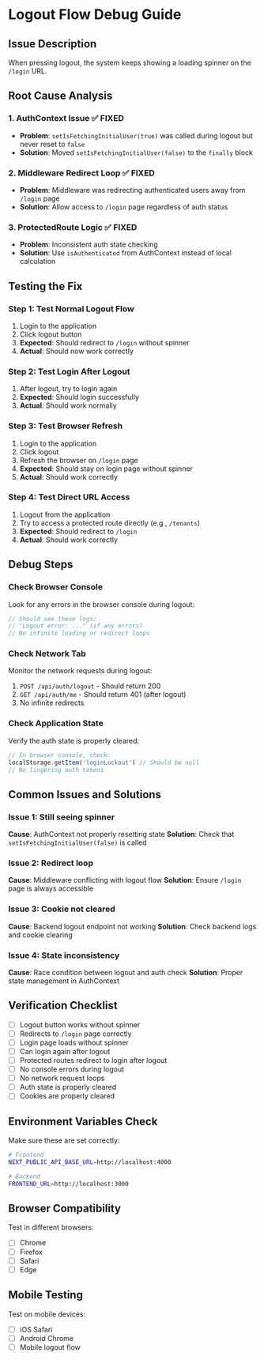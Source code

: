 # Logout Flow Debug Guide

## Issue Description
When pressing logout, the system keeps showing a loading spinner on the `/login` URL.

## Root Cause Analysis

### 1. **AuthContext Issue** ✅ FIXED
- **Problem**: `setIsFetchingInitialUser(true)` was called during logout but never reset to `false`
- **Solution**: Moved `setIsFetchingInitialUser(false)` to the `finally` block

### 2. **Middleware Redirect Loop** ✅ FIXED
- **Problem**: Middleware was redirecting authenticated users away from `/login` page
- **Solution**: Allow access to `/login` page regardless of auth status

### 3. **ProtectedRoute Logic** ✅ FIXED
- **Problem**: Inconsistent auth state checking
- **Solution**: Use `isAuthenticated` from AuthContext instead of local calculation

## Testing the Fix

### Step 1: Test Normal Logout Flow
1. Login to the application
2. Click logout button
3. **Expected**: Should redirect to `/login` without spinner
4. **Actual**: Should now work correctly

### Step 2: Test Login After Logout
1. After logout, try to login again
2. **Expected**: Should login successfully
3. **Actual**: Should work normally

### Step 3: Test Browser Refresh
1. Login to the application
2. Click logout
3. Refresh the browser on `/login` page
4. **Expected**: Should stay on login page without spinner
5. **Actual**: Should work correctly

### Step 4: Test Direct URL Access
1. Logout from the application
2. Try to access a protected route directly (e.g., `/tenants`)
3. **Expected**: Should redirect to `/login`
4. **Actual**: Should work correctly

## Debug Steps

### Check Browser Console
Look for any errors in the browser console during logout:
```javascript
// Should see these logs:
// "Logout error: ..." (if any errors)
// No infinite loading or redirect loops
```

### Check Network Tab
Monitor the network requests during logout:
1. `POST /api/auth/logout` - Should return 200
2. `GET /api/auth/me` - Should return 401 (after logout)
3. No infinite redirects

### Check Application State
Verify the auth state is properly cleared:
```javascript
// In browser console, check:
localStorage.getItem('loginLockout') // Should be null
// No lingering auth tokens
```

## Common Issues and Solutions

### Issue 1: Still seeing spinner
**Cause**: AuthContext not properly resetting state
**Solution**: Check that `setIsFetchingInitialUser(false)` is called

### Issue 2: Redirect loop
**Cause**: Middleware conflicting with logout flow
**Solution**: Ensure `/login` page is always accessible

### Issue 3: Cookie not cleared
**Cause**: Backend logout endpoint not working
**Solution**: Check backend logs and cookie clearing

### Issue 4: State inconsistency
**Cause**: Race condition between logout and auth check
**Solution**: Proper state management in AuthContext

## Verification Checklist

- [ ] Logout button works without spinner
- [ ] Redirects to `/login` page correctly
- [ ] Login page loads without spinner
- [ ] Can login again after logout
- [ ] Protected routes redirect to login after logout
- [ ] No console errors during logout
- [ ] No network request loops
- [ ] Auth state is properly cleared
- [ ] Cookies are properly cleared

## Environment Variables Check

Make sure these are set correctly:
```bash
# Frontend
NEXT_PUBLIC_API_BASE_URL=http://localhost:4000

# Backend
FRONTEND_URL=http://localhost:3000
```

## Browser Compatibility

Test in different browsers:
- [ ] Chrome
- [ ] Firefox
- [ ] Safari
- [ ] Edge

## Mobile Testing

Test on mobile devices:
- [ ] iOS Safari
- [ ] Android Chrome
- [ ] Mobile logout flow 